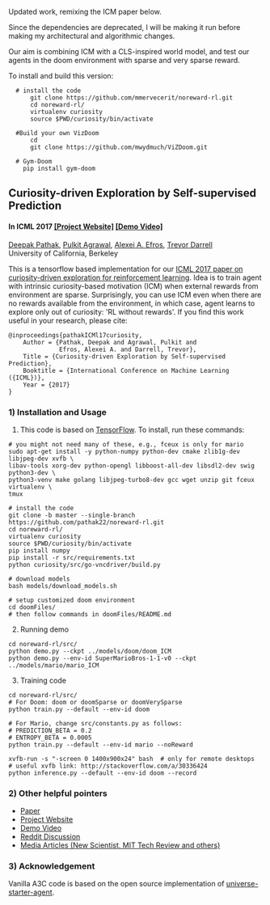 Updated work, remixing the ICM paper below. 

Since the dependencies are deprecated, I will be making it run before making my architectural and algorithmic changes. 

Our aim is combining ICM with a CLS-inspired world model, and test our agents in the doom environment with sparse and very sparse reward.

To install and build this version:
    
      # install the code
          git clone https://github.com/mmervecerit/noreward-rl.git
          cd noreward-rl/
          virtualenv curiosity
          source $PWD/curiosity/bin/activate
  
      #Build your own VizDoom
          cd 
          git clone https://github.com/mwydmuch/ViZDoom.git
          
      # Gym-Doom
        pip install gym-doom



## Curiosity-driven Exploration by Self-supervised Prediction ##
#### In ICML 2017 [[Project Website]](http://pathak22.github.io/noreward-rl/) [[Demo Video]](http://pathak22.github.io/noreward-rl/index.html#demoVideo)

[Deepak Pathak](https://people.eecs.berkeley.edu/~pathak/), [Pulkit Agrawal](https://people.eecs.berkeley.edu/~pulkitag/), [Alexei A. Efros](https://people.eecs.berkeley.edu/~efros/), [Trevor Darrell](https://people.eecs.berkeley.edu/~trevor/)<br/>
University of California, Berkeley<br/>


This is a tensorflow based implementation for our [ICML 2017 paper on curiosity-driven exploration for reinforcement learning](http://pathak22.github.io/noreward-rl/). Idea is to train agent with intrinsic curiosity-based motivation (ICM) when external rewards from environment are sparse. Surprisingly, you can use ICM even when there are no rewards available from the environment, in which case, agent learns to explore only out of curiosity: 'RL without rewards'. If you find this work useful in your research, please cite:

    @inproceedings{pathakICMl17curiosity,
        Author = {Pathak, Deepak and Agrawal, Pulkit and
                  Efros, Alexei A. and Darrell, Trevor},
        Title = {Curiosity-driven Exploration by Self-supervised Prediction},
        Booktitle = {International Conference on Machine Learning ({ICML})},
        Year = {2017}
    }

### 1) Installation and Usage
1.  This code is based on [TensorFlow](https://www.tensorflow.org/). To install, run these commands:
  ```Shell
  # you might not need many of these, e.g., fceux is only for mario
  sudo apt-get install -y python-numpy python-dev cmake zlib1g-dev libjpeg-dev xvfb \
  libav-tools xorg-dev python-opengl libboost-all-dev libsdl2-dev swig python3-dev \
  python3-venv make golang libjpeg-turbo8-dev gcc wget unzip git fceux virtualenv \
  tmux

  # install the code
  git clone -b master --single-branch https://github.com/pathak22/noreward-rl.git
  cd noreward-rl/
  virtualenv curiosity
  source $PWD/curiosity/bin/activate
  pip install numpy
  pip install -r src/requirements.txt
  python curiosity/src/go-vncdriver/build.py

  # download models
  bash models/download_models.sh

  # setup customized doom environment
  cd doomFiles/
  # then follow commands in doomFiles/README.md
  ```

2. Running demo
  ```Shell
  cd noreward-rl/src/
  python demo.py --ckpt ../models/doom/doom_ICM
  python demo.py --env-id SuperMarioBros-1-1-v0 --ckpt ../models/mario/mario_ICM
  ```

3. Training code
  ```Shell
  cd noreward-rl/src/
  # For Doom: doom or doomSparse or doomVerySparse
  python train.py --default --env-id doom

  # For Mario, change src/constants.py as follows:
  # PREDICTION_BETA = 0.2
  # ENTROPY_BETA = 0.0005
  python train.py --default --env-id mario --noReward

  xvfb-run -s "-screen 0 1400x900x24" bash  # only for remote desktops
  # useful xvfb link: http://stackoverflow.com/a/30336424
  python inference.py --default --env-id doom --record
  ```

### 2) Other helpful pointers
- [Paper](https://pathak22.github.io/noreward-rl/resources/icml17.pdf)
- [Project Website](http://pathak22.github.io/noreward-rl/)
- [Demo Video](http://pathak22.github.io/noreward-rl/index.html#demoVideo)
- [Reddit Discussion](https://redd.it/6bc8ul)
- [Media Articles (New Scientist, MIT Tech Review and others)](http://pathak22.github.io/noreward-rl/index.html#media)

### 3) Acknowledgement
Vanilla A3C code is based on the open source implementation of [universe-starter-agent](https://github.com/openai/universe-starter-agent).
